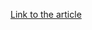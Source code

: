 [Link to the article](https://sans.org/reading-room/whitepapers/malicious/detailed-analysis-sykipot-smartcard-proxy-variant-33919)
